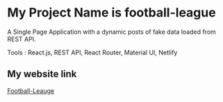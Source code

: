 # My Project Name is football-league
A Single Page Application with a dynamic posts of fake data loaded from REST API. 

Tools : React.js, REST API, React Router, Material UI, Netlify



## My website link
[Football-Leauge](https://604a50d0b58a9a009b0f3dc6--eager-golick-46ddd9.netlify.app/)

